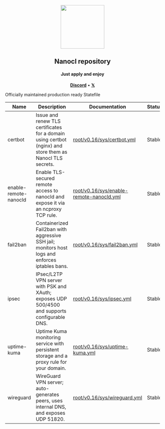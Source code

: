 <div align="center">
  <img width="142" height="142" src="https://download.next-hat.com/ressources/images/logo.png" >
  <h2>Nanocl repository</h2>
  <h4>Just apply and enjoy</h4>
  <p align="center">
    <a href="https://discord.gg/WV4Aac8uZg" target="_blank"><b>Discord</b></a> •
    <a href="https://x.com/next_hat" target="_blank"><b>𝕏</b></a>
  </p>
</div>

Officially maintained production ready Statefile

| Name | Description | Documentation | Status |
|---------|-------------|----------------|--------|
| certbot | Issue and renew TLS certificates for a domain using certbot (nginx) and store them as Nanocl TLS secrets. | [root/v0.16/sys/certbot.yml](root/v0.16/sys/certbot.yml) | Stable |
| enable-remote-nanocld | Enable TLS-secured remote access to nanocld and expose it via an ncproxy TCP rule. | [root/v0.16/sys/enable-remote-nanocld.yml](root/v0.16/sys/enable-remote-nanocld.yml) | Stable |
| fail2ban | Containerized Fail2ban with aggressive SSH jail; monitors host logs and enforces iptables bans. | [root/v0.16/sys/fail2ban.yml](root/v0.16/sys/fail2ban.yml) | Stable |
| ipsec | IPsec/L2TP VPN server with PSK and XAuth; exposes UDP 500/4500 and supports configurable DNS. | [root/v0.16/sys/ipsec.yml](root/v0.16/sys/ipsec.yml) | Stable |
| uptime-kuma | Uptime Kuma monitoring service with persistent storage and a proxy rule for your domain. | [root/v0.16/sys/uptime-kuma.yml](root/v0.16/sys/uptime-kuma.yml) | Stable |
| wireguard | WireGuard VPN server; auto-generates peers, uses internal DNS, and exposes UDP 51820. | [root/v0.16/sys/wireguard.yml](root/v0.16/sys/wireguard.yml) | Stable |

